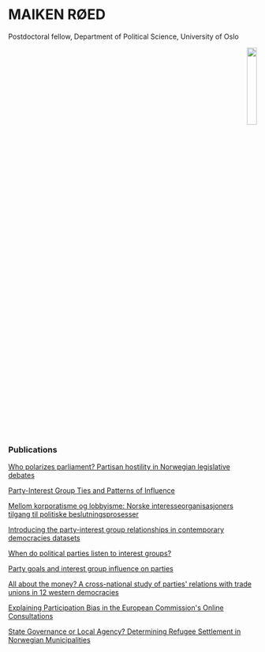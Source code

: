 # **MAIKEN RØED**

Postdoctoral fellow, Department of Political Science, University of Oslo <div style="text-align:right">
    <img src="https://maikenro.github.io/images/m.jpg" width="20%">
</div>

### **Publications**
[Who polarizes parliament? Partisan hostility in Norwegian legislative debates](https://doi.org/10.1177/13540688231215003)

[Party-Interest Group Ties and Patterns of Influence](https://doi.org/10.1177/00323217231202596)

[Mellom korporatisme og lobbyisme: Norske interesseorganisasjoners tilgang til politiske beslutningsprosesser](https://doi.org/10.18261/nost.7.4-5.3)

[Introducing the party-interest group relationships in contemporary democracies datasets](https://doi.org/10.1177/13540688221075591)

[When do political parties listen to interest groups?](https://doi.org/10.1177/13540688211062832)

[Party goals and interest group influence on parties](https://doi.org/10.1080/01402382.2021.1921496)

[All about the money? A cross-national study of parties' relations with trade unions in 12 western democracies](https://doi.org/10.1177/1354068819862143)

[Explaining Participation Bias in the European Commission's Online Consultations](https://doi.org/10.1111/jcms.12754)

[State Governance or Local Agency? Determining Refugee Settlement in Norwegian Municipalities](http://urn.nb.no/URN:NBN:no-70993)
